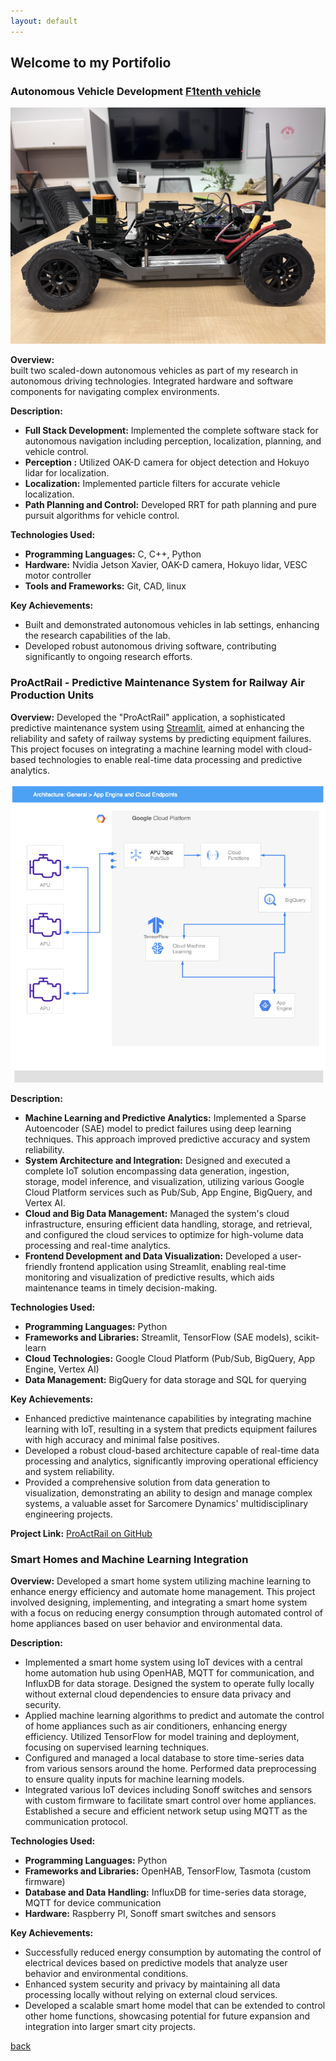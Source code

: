 ```yaml
---
layout: default
---
```


## Welcome to my Portifolio

### Autonomous Vehicle Development [F1tenth vehicle](https://f1tenth.org/about.html)
![F1tenth Car](assets/images/f1tenth_Car.jpeg)

**Overview:**  
built two scaled-down autonomous vehicles as part of my research in autonomous driving technologies. Integrated hardware and software components for navigating complex environments.

**Description:**
- **Full Stack Development:** Implemented the complete software stack for autonomous navigation including perception, localization, planning, and vehicle control.
- **Perception :** Utilized OAK-D camera for object detection and Hokuyo lidar for localization.
- **Localization:** Implemented particle filters for accurate vehicle localization.
- **Path Planning and Control:** Developed RRT for path planning and pure pursuit algorithms for vehicle control.

**Technologies Used:**
- **Programming Languages:** C, C++, Python
- **Hardware:** Nvidia Jetson Xavier, OAK-D camera, Hokuyo lidar, VESC motor controller
- **Tools and Frameworks:** Git, CAD, linux

**Key Achievements:**
- Built and demonstrated autonomous vehicles in lab settings, enhancing the research capabilities of the lab.
- Developed robust autonomous driving software, contributing significantly to ongoing research efforts.


### ProActRail - Predictive Maintenance System for Railway Air Production Units
**Overview:**
Developed the "ProActRail" application, a sophisticated predictive maintenance system using [Streamlit](https://streamlit.io), aimed at enhancing the reliability and safety of railway systems by predicting equipment failures. This project focuses on integrating a machine learning model with cloud-based technologies to enable real-time data processing and predictive analytics.

![System Architecture](assets/images/ProActRail.png)


**Description:**
- **Machine Learning and Predictive Analytics:** Implemented a Sparse Autoencoder (SAE) model to predict failures using deep learning techniques. This approach improved predictive accuracy and system reliability.
- **System Architecture and Integration:** Designed and executed a complete IoT solution encompassing data generation, ingestion, storage, model inference, and visualization, utilizing various Google Cloud Platform services such as Pub/Sub, App Engine, BigQuery, and Vertex AI.
- **Cloud and Big Data Management:** Managed the system's cloud infrastructure, ensuring efficient data handling, storage, and retrieval, and configured the cloud services to optimize for high-volume data processing and real-time analytics.
- **Frontend Development and Data Visualization:** Developed a user-friendly frontend application using Streamlit, enabling real-time monitoring and visualization of predictive results, which aids maintenance teams in timely decision-making.

**Technologies Used:**
- **Programming Languages:** Python
- **Frameworks and Libraries:** Streamlit, TensorFlow (SAE models), scikit-learn
- **Cloud Technologies:** Google Cloud Platform (Pub/Sub, BigQuery, App Engine, Vertex AI)
- **Data Management:** BigQuery for data storage and SQL for querying

**Key Achievements:**
- Enhanced predictive maintenance capabilities by integrating machine learning with IoT, resulting in a system that predicts equipment failures with high accuracy and minimal false positives.
- Developed a robust cloud-based architecture capable of real-time data processing and analytics, significantly improving operational efficiency and system reliability.
- Provided a comprehensive solution from data generation to visualization, demonstrating an ability to design and manage complex systems, a valuable asset for Sarcomere Dynamics' multidisciplinary engineering projects.

**Project Link:** [ProActRail on GitHub](https://github.com/9elmo6/ProActRail)

### Smart Homes and Machine Learning Integration
**Overview:**
Developed a smart home system utilizing machine learning to enhance energy efficiency and automate home management. This project involved designing, implementing, and integrating a smart home system with a focus on reducing energy consumption through automated control of home appliances based on user behavior and environmental data.

**Description:**
- Implemented a smart home system using IoT devices with a central home automation hub using OpenHAB, MQTT for communication, and InfluxDB for data storage. Designed the system to operate fully locally without external cloud dependencies to ensure data privacy and security.
-  Applied machine learning algorithms to predict and automate the control of home appliances such as air conditioners, enhancing energy efficiency. Utilized TensorFlow for model training and deployment, focusing on supervised learning techniques.
-  Configured and managed a local database to store time-series data from various sensors around the home. Performed data preprocessing to ensure quality inputs for machine learning models.
-  Integrated various IoT devices including Sonoff switches and sensors with custom firmware to facilitate smart control over home appliances. Established a secure and efficient network setup using MQTT as the communication protocol.

**Technologies Used:**
- **Programming Languages:** Python
- **Frameworks and Libraries:** OpenHAB, TensorFlow, Tasmota (custom firmware)
- **Database and Data Handling:** InfluxDB for time-series data storage, MQTT for device communication
- **Hardware:** Raspberry PI, Sonoff smart switches and sensors

**Key Achievements:**
- Successfully reduced energy consumption by automating the control of electrical devices based on predictive models that analyze user behavior and environmental conditions.
- Enhanced system security and privacy by maintaining all data processing locally without relying on external cloud services.
- Developed a scalable smart home model that can be extended to control other home functions, showcasing potential for future expansion and integration into larger smart city projects.





[back](./)
